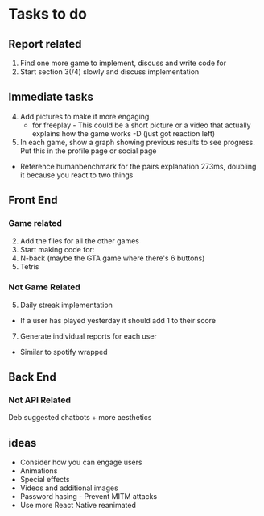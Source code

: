 # Tasks to do
## Report related
1. Find one more game to implement, discuss and write code for
2. Start section 3(/4) slowly and discuss implementation


## Immediate tasks
4. Add pictures to make it more engaging
    * for freeplay - This could be a short picture or a video that actually explains how the game works -D (just got reaction left)
4. In each game, show a graph showing previous results to see progress. Put this in the profile page or social page
* Reference humanbenchmark for the pairs explanation 273ms, doubling it because you react to two things
## Front End
### Game related
2. Add the files for all the other games
3. Start making code for:
 1. N-back (maybe the GTA game where there's 6 buttons)
 3. Tetris
### Not Game Related
5. Daily streak implementation
 * If a user has played yesterday it should add 1 to their score
7. Generate individual reports for each user
 * Similar to spotify wrapped
## Back End
### Not API Related
Deb suggested chatbots + more aesthetics

## ideas
* Consider how you can engage users
 * Animations
 * Special effects
 * Videos and additional images
* Password hasing - Prevent MITM attacks
* Use more React Native reanimated